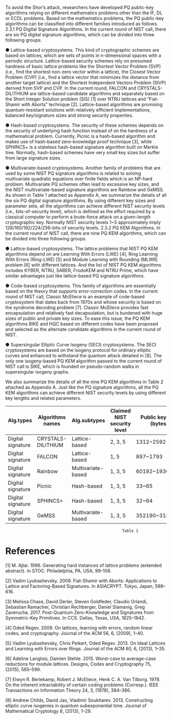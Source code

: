 To avoid the Shor’s attack, researchers have developed PQ public-key algorithms relying on different mathematics problems other than the IF, DL or ECDL problems. Based on the mathematics problems, the PQ public-key algorithms can be classified into different families introduced as follows.
2.3.1 PQ Digital Signature Algorithms. In the current round of NIST call, there are six PQ digital signature algorithms, which can be divided into three following groups.

●	Lattice-based cryptosystems. This kind of cryptographic schemes are based on lattices, which are sets of points in n-dimensional spaces with a periodic structure. Lattice-based security schemes rely on presumed hardness of basic lattice problems like the Shortest Vector Problem (SVP) (i.e., find the shortest non-zero vector within a lattice), the Closest Vector Problem (CVP) (i.e., find a lattice vector that minimizes the distance from another target lattice) and the Shortest Independent Vectors Problem (SIVP) derived from SVP and CVP. In the current round, FALCON and CRYSTALS-DILITHIUM are lattice-based candidate algorithms and separately based on the Short Integer Solution problem (SIS) [1] over NTRU lattices and “Fiat-Shamir with Aborts” technique [2]. Lattice-based algorithms are promising quantum-resistant solutions with relatively efficient implementations, balanced key/signature sizes and strong security properties.

●	Hash-based cryptosystems. The security of these schemes depends on the security of underlying hash function instead of on the hardness of a mathematical problem. Currently, Picnic is a hash-based algorithm and makes use of hash-based zero-knowledge proof technique [3], while SPHINCS+ is a stateless hash-based signature algorithm built on Merkle tree. Normally, hash-based schemes have very small key sizes but suffer from large signature sizes.

●	Multivariate-based cryptosystems. Another family of problems that are used by some NIST PQ signature algorithms is related to solving multivariate quadratic equations over finite fields which is an NP-hard problem. Multivariate PQ schemes often lead to excessive key sizes, and the NIST multivariate-based signature algorithms are Rainbow and GeMSS.
As shown in Table 1 attached as Appendix A, we summarize the details of all the six PQ digital signature algorithms. By using different key sizes and parameter sets, all the algorithms can achieve different NIST security levels (i.e., bits-of-security level), which is defined as the effort required by a classical computer to perform a brute-force attack on a given-length cryptographic key. Normally NIST security levels 1~5 approximately imply 128/160/192/224/256-bits-of security levels.
2.3.2 PQ KEM Algorithms. In the current round of NIST call, there are nine PQ KEM algorithms, which can be divided into three following groups.

●	Lattice-based cryptosystems. The lattice problems that NIST PQ KEM algorithms depend on are Learning With Errors (LWE) [4], Ring Learning With Errors (Ring-LWE) [5] and Module Learning with Rounding (MLWR) problem [6] with different lattices. And the list of NIST PQ KEM algorithms includes KYBER, NTRU, SABER, FrodoKEM and NTRU Prime, which have similar advantages just like lattice-based PQ signature algorithms.

●	Code-based cryptosystems. This family of algorithms are essentially based on the theory that supports error-correction codes. In the current round of NIST call, Classic McEliece is an example of code-based cryptosystem that dates back from 1970s and whose security is based on the syndrome decoding problem [7]. Classic McEliece provides fast encapsulation and relatively fast decapsulation, but is burdened with huge sizes of public and private key sizes. To ease this issue, the PQ KEM algorithms BIKE and HQC based on different codes have been proposed and selected as the alternate candidate algorithms in the current round of NIST.

●	Supersingular Elliptic Curve Isogeny (SECI) cryptosystems. The SECI cryptosystems are based on the isogeny protocol for ordinary elliptic curves and enhanced to withstand the quantum attack detailed in [8]. The only one isogeny-based PQ KEM algorithm passed to the current round of NIST call is SIKE, which is founded on pseudo-random walks in supersingular isogeny graphs.

We also summarize the details of all the nine PQ KEM algorithms in Table 2 attached as Appendix A. Just like the PQ signature algorithms, all the PQ KEM algorithms can achieve different NIST security levels by using different key lengths and related parameters.

|Alg.types| Algorithms names | Alg.subtypes| Claimed NIST security level| Public key size (bytes)|Private key size (bytes) | Signature size (bytes)|
|--|--|--|--|--|--|--|
| Digital signature |CRYSTALS-DILITHIUM  | Lattice-based     | 2, 3, 5|1312~2592     |2528~4864  |2420~4595    |
| Digital signature | FALCON             | Lattice-based     | 1, 5   |897~1793      |1281~2305  |690~1330     |
| Digital signature | Rainbow            | Multivariate-based| 1, 3, 5|60192~1930600 |64~1408736 |66~212       |
| Digital signature | Picnic             | Hash-based        | 1, 3, 5|33~65         |49~97      |34036~209510 |
| Digital signature | SPHINCS+           | Hash-based        | 1, 3, 5|32~64         |64~128     |7856~49856   |
| Digital signature | GeMSS              | Multivariate-based| 1, 3, 5|352190~3135590|128~256    |258~600      |
                                                       Table 1
# References
[1]	M. Ajtai. 1996. Generating hard instances of lattice problems (extended abstract). In STOC. Philadelphia, PA, USA, 99–108.

[2]	Vadim Lyubashevsky. 2009. Fiat-Shamir with Aborts: Applications to Lattice and Factoring-Based Signatures. In ASIACRYPT. Tokyo, Japan, 598–616.

[3]	Melissa Chase, David Derler, Steven Goldfeder, Claudio Orlandi, Sebastian Ramacher, Christian Rechberger, Daniel Slamanig, Greg Zaverucha. 2017. Post-Quantum Zero-Knowledge and Signatures from Symmetric-Key Primitives. In CCS. Dallas, Texas, USA, 1825–1842.

[4]	Oded Regev. 2009. On lattices, learning with errors, random linear codes, and cryptography. Journal of the ACM 56, 6, (2009), 1–40.

[5]	Vadim Lyubashevsky, Chris Peikert, Oded Regev. 2013. On Ideal Lattices and Learning with Errors over Rings. Journal of the ACM 60, 6, (2013), 1–35.

[6]	Adeline Langlois, Damien Stehle. 2015. Worst-case to average-case reductions for module lattices. Designs, Codes and Cryptography 75, (2015), 565–599.

[7]	Elwyn R. Berlekamp, Robert J. McEliece, Henk C. A. Van Tilborg. 1978. On the inherent intractability of certain coding problems (Corresp.). IEEE Transactions on Information Theory 24, 3, (1978), 384–386.

[8]	Andrew Childs, David Jao, Vladimir Soukharev. 2013. Constructing elliptic curve isogenies in quantum subexponential time. Journal of Mathematical Cryptology 8, (2013), 1–29.

